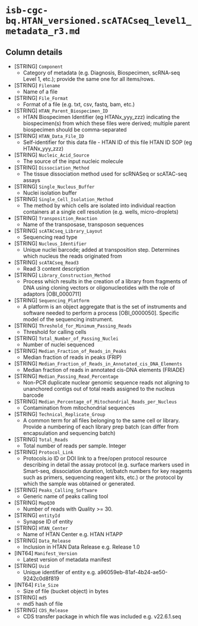 # `isb-cgc-bq.HTAN_versioned.scATACseq_level1_metadata_r3.md`

## Column details

* [STRING]    `Component`
  - Category of metadata (e.g. Diagnosis, Biospecimen, scRNA-seq Level 1, etc.); provide the same one for all items/rows.
* [STRING]    `Filename`
  - Name of a file
* [STRING]    `File_Format`
  - Format of a file (e.g. txt, csv, fastq, bam, etc.)
* [STRING]    `HTAN_Parent_Biospecimen_ID`
  - HTAN Biospecimen Identifier (eg HTANx_yyy_zzz) indicating the biospecimen(s) from which these files were derived; multiple parent biospecimen should be comma-separated
* [STRING]    `HTAN_Data_File_ID`
  - Self-identifier for this data file - HTAN ID of this file HTAN ID SOP (eg HTANx_yyy_zzz)
* [STRING]    `Nucleic_Acid_Source`
  - The source of the input nucleic molecule
* [STRING]    `Dissociation_Method`
  - The tissue dissociation method used for scRNASeq or scATAC-seq assays
* [STRING]    `Single_Nucleus_Buffer`
  - Nuclei isolation buffer
* [STRING]    `Single_Cell_Isolation_Method`
  - The method by which cells are isolated into individual reaction containers at a single cell resolution (e.g. wells, micro-droplets)
* [STRING]    `Transposition_Reaction`
  - Name of the transposase, transposon sequences
* [STRING]    `scATACseq_Library_Layout`
  - Sequencing read type
* [STRING]    `Nucleus_Identifier`
  - Unique nuclei barcode; added at transposition step. Determines which nucleus the reads originated from
* [STRING]    `scATACseq_Read3`
  - Read 3 content description
* [STRING]    `Library_Construction_Method`
  - Process which results in the creation of a library from fragments of DNA using cloning vectors or oligonucleotides with the role of adaptors [OBI_0000711]
* [STRING]    `Sequencing_Platform`
  - A platform is an object aggregate that is the set of instruments and software needed to perform a process [OBI_0000050]. Specific model of the sequencing instrument.
* [STRING]    `Threshold_for_Minimum_Passing_Reads`
  - Threshold for calling cells
* [STRING]    `Total_Number_of_Passing_Nuclei`
  - Number of nuclei sequenced
* [STRING]    `Median_Fraction_of_Reads_in_Peaks`
  - Median fraction of reads in peaks (FRIP)
* [STRING]    `Median_Fraction_of_Reads_in_Annotated_cis_DNA_Elements`
  - Median fraction of reads in annotated cis-DNA elements (FRIADE)
* [STRING]    `Median_Passing_Read_Percentage`
  - Non-PCR duplicate nuclear genomic sequence reads not aligning to unanchored contigs out of total reads assigned to the nucleus barcode
* [STRING]    `Median_Percentage_of_Mitochondrial_Reads_per_Nucleus`
  - Contamination from mitochondrial sequences
* [STRING]    `Technical_Replicate_Group`
  - A common term for all files belonging to the same cell or library. Provide a numbering of each library prep batch (can differ from encapsulation and sequencing batch)
* [STRING]    `Total_Reads`
  - Total number of reads per sample. Integer
* [STRING]    `Protocol_Link`
  - Protocols.io ID or DOI link to a free/open protocol resource describing in detail the assay protocol (e.g. surface markers used in Smart-seq, dissociation duration,  lot/batch numbers for key reagents such as primers, sequencing reagent kits, etc.) or the protocol by which the sample was obtained or generated.
* [STRING]    `Peaks_Calling_Software`
  - Generic name of peaks calling tool
* [STRING]    `MapQ30`
  - Number of reads with Quality >= 30.
* [STRING]    `entityId`
  - Synapse ID of entity
* [STRING]    `HTAN_Center`
  - Name of HTAN Center e.g. HTAN HTAPP
* [STRING]    `Data_Release`
  - Inclusion in HTAN Data Release e.g. Release 1.0
* [INT64]    `Manifest_Version`
  - Latest version of metadata manifest
* [STRING]    `Uuid`
  - Unique identifier of entity e.g. a96059eb-81af-4b24-ae50-9242c0d8f819
* [INT64]    `File_Size`
  - Size of file (bucket object) in bytes
* [STRING]    `md5`
  - md5 hash of file
* [STRING]    `CDS_Release`
  - CDS transfer package in which file was included e.g. v22.6.1.seq


